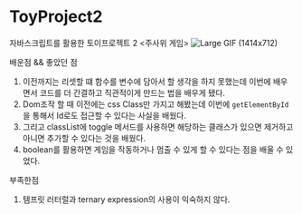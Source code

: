 # ToyProject2
자바스크립트를 활용한 토이프로젝트 2 <주사위 게임>
![Large GIF (1414x712)](https://user-images.githubusercontent.com/67423191/210686739-c97c073e-8963-4e66-bafa-e70385de1ad7.gif)

배운점 && 좋았던 점
1. 이전까지는 리셋할 떄 함수를 변수에 담아서 할 생각을 하지 못했는데 이번에 배우면서 코드를 더 간결하고 직관적이게 만드는 법을 배우게 됐다.
2. Dom조작 할 때 이전에는 css Class만 가지고 해봤는데 이번에 `getElementById`을 통해서 Id로도 접근할 수 있다는 사실을 배웠다.
3. 그리고 classList에 toggle 메서드를 사용하면 해당하는 클래스가 있으면 제거하고 아니면 추가할 수 있다는 것을 배웠다.
4. boolean를 활용하면 게임을 작동하거나 멈출 수 있게 할 수 있다는 점을 배울 수 있었다.

부족한점
1. 템프릿 러터럴과 ternary expression의 사용이 익숙하지 않다.
